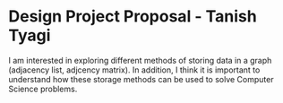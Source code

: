 # Design Project Proposal - Tanish Tyagi

I am interested in exploring different methods of storing data in a graph (adjacency list, adjcency matrix). In addition, I think it is important to understand how these storage methods can be used to solve Computer Science problems.


